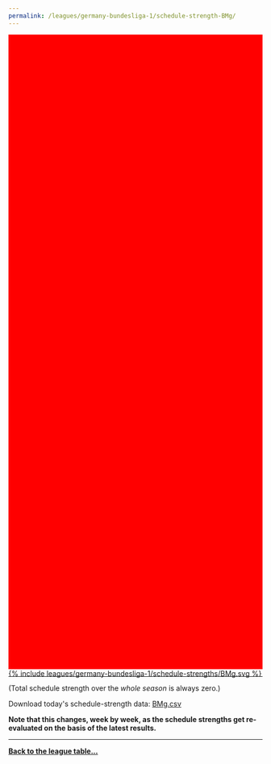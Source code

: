 ```yaml
---
permalink: /leagues/germany-bundesliga-1/schedule-strength-BMg/
---
```


<style>
.svg-wrap {
    background-color:red;
    height:0;
    padding-top:250%; /* 350px/550px */
    position: relative;
}

svg {
    background-color: white;
    height: 100%;
    display:block;
    width: 100%;
    position: absolute;
    top:0;
    left:0;
}
</style>


<div class="svg-wrap">
{% include leagues/germany-bundesliga-1/schedule-strengths/BMg.svg %}
</div>

-----

(Total schedule strength over the *whole season* is always zero.)


Download today's schedule-strength data: [BMg.csv](/assets/leagues/germany-bundesliga-1/2023/schedule-strengths/BMg.csv)

**Note that this changes, week by week, as the schedule strengths get re-evaluated on the
basis of the latest results.**

-----

[**Back to the league table...**](/leagues/germany-bundesliga-1)


